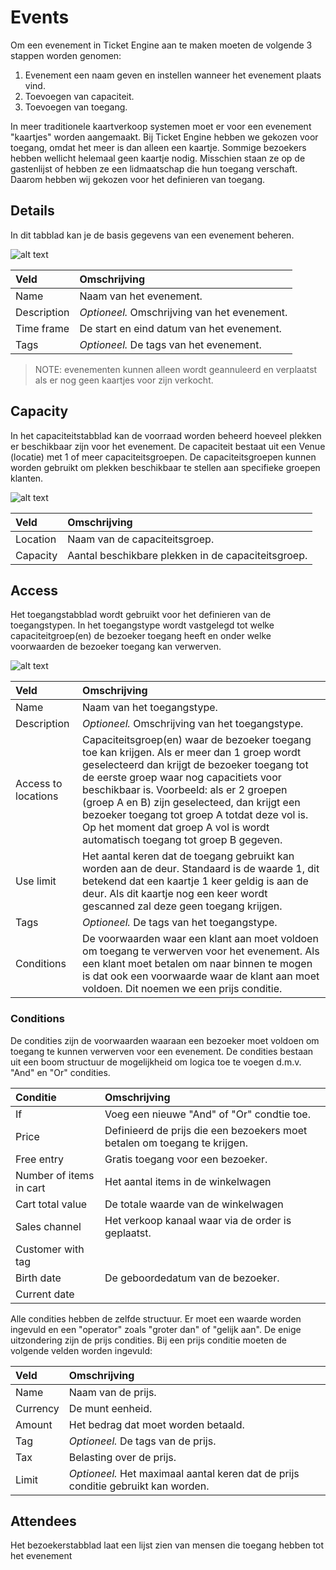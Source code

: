 # Events
Om een evenement in Ticket Engine aan te maken moeten de volgende 3 stappen worden genomen:
1. Evenement een naam geven en instellen wanneer het evenement plaats vind.
2. Toevoegen van capaciteit.
3. Toevoegen van toegang.

In meer traditionele kaartverkoop systemen moet er voor een evenement "kaartjes" worden aangemaakt. Bij Ticket Engine hebben we gekozen voor toegang, omdat het meer is dan alleen een kaartje. Sommige bezoekers hebben wellicht helemaal geen kaartje nodig. Misschien staan ze op de gastenlijst of hebben ze een lidmaatschap die hun toegang verschaft. Daarom hebben wij gekozen voor het definieren van toegang.


## Details
In dit tabblad kan je de basis gegevens van een evenement beheren.

![alt text][event_details]

Veld | Omschrijving
:--- | :---
Name | Naam van het evenement.
Description | *Optioneel.* Omschrijving van het evenement.
Time frame | De start en eind datum van het evenement.
Tags | *Optioneel.* De tags van het evenement. 

> NOTE: evenementen kunnen alleen wordt geannuleerd en verplaatst als er nog geen kaartjes voor zijn verkocht.


## Capacity
In het capaciteitstabblad kan de voorraad worden beheerd hoeveel plekken er beschikbaar zijn voor het evenement. De capaciteit bestaat uit een Venue (locatie) met 1 of meer capaciteitsgroepen. De capaciteitsgroepen kunnen worden gebruikt om plekken beschikbaar te stellen aan specifieke groepen klanten. 

![alt text][capacity_details]

Veld | Omschrijving
:--- | :---
Location | Naam van de capaciteitsgroep.
Capacity | Aantal beschikbare plekken in de capaciteitsgroep.


## Access
Het toegangstabblad wordt gebruikt voor het definieren van de toegangstypen. In het toegangstype wordt vastgelegd tot welke capaciteitgroep(en) de bezoeker toegang heeft en onder welke voorwaarden de bezoeker toegang kan verwerven.  

![alt text][accesss_details]

Veld | Omschrijving
:--- | :---
Name | Naam van het toegangstype.
Description | *Optioneel.* Omschrijving van het toegangstype.
Access to locations | Capaciteitsgroep(en) waar de bezoeker toegang toe kan krijgen. Als er meer dan 1 groep wordt geselecteerd dan krijgt de bezoeker toegang tot de eerste groep waar nog capacitiets voor beschikbaar is. Voorbeeld: als er 2 groepen (groep A en B) zijn geselecteed, dan krijgt een bezoeker toegang tot groep A totdat deze vol is. Op het moment dat groep A vol is wordt automatisch toegang tot groep B gegeven.
Use limit | Het aantal keren dat de toegang gebruikt kan worden aan de deur. Standaard is de waarde 1, dit betekend dat een kaartje 1 keer geldig is aan de deur. Als dit kaartje nog een keer wordt gescanned zal deze geen toegang krijgen. 
Tags | *Optioneel.* De tags van het toegangstype. 
Conditions | De voorwaarden waar een klant aan moet voldoen om toegang te verwerven voor het evenement. Als een klant moet betalen om naar binnen te mogen is dat ook een voorwaarde waar de klant aan moet voldoen. Dit noemen we een prijs conditie.

### Conditions
De condities zijn de voorwaarden waaraan een bezoeker moet voldoen om toegang te kunnen verwerven voor een evenement. De condities bestaan uit een boom structuur de mogelijkheid om logica toe te voegen d.m.v. "And" en "Or" condities. 

Conditie | Omschrijving
:--- | :---
If | Voeg een nieuwe "And" of "Or" condtie toe.
Price | Definieerd de prijs die een bezoekers moet betalen om toegang te krijgen.
Free entry | Gratis toegang voor een bezoeker. 
Number of items in cart | Het aantal items in de winkelwagen
Cart total value | De totale waarde van de winkelwagen
Sales channel | Het verkoop kanaal waar via de order is geplaatst.
Customer with tag |  
Birth date | De geboordedatum van de bezoeker.
Current date | 

Alle condities hebben de zelfde structuur. Er moet een waarde worden ingevuld en een "operator" zoals "groter dan" of "gelijk aan". De enige uitzondering zijn de prijs condities. Bij een prijs conditie moeten de volgende velden worden ingevuld:

Veld | Omschrijving
:--- | :---
Name | Naam van de prijs.
Currency | De munt eenheid.
Amount | Het bedrag dat moet worden betaald.
Tag | *Optioneel.* De tags van de prijs.
Tax | Belasting over de prijs.
Limit | *Optioneel.* Het maximaal aantal keren dat de prijs conditie gebruikt kan worden.

## Attendees
Het bezoekerstabblad laat een lijst zien van mensen die toegang hebben tot het evenement


[event_details]: https://raw.githubusercontent.com/ticketengine/docs/master/assets/event-detail-edit.png "Event details"
[capacity_details]: https://raw.githubusercontent.com/ticketengine/docs/master/assets/event-capacity-edit.png "Capacity"
[accesss_details]: https://raw.githubusercontent.com/ticketengine/docs/master/assets/event-access-edit.png "Access type"
